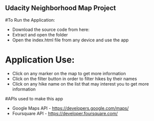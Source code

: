 ## Udacity Neighborhood Map Project

#To Run the Application:

* Download the source code from here:
* Extract and open the folder
* Open the index.html file from any device and use the app

# Application Use:

* Click on any marker on the map to get more information
* Click on the filter button in order to filter hikes by their names
* Click on any hike name on the list that may interest you to get more information


#APIs used to make this app

* Google Maps API - https://developers.google.com/maps/
* Foursquare API - https://developer.foursquare.com/